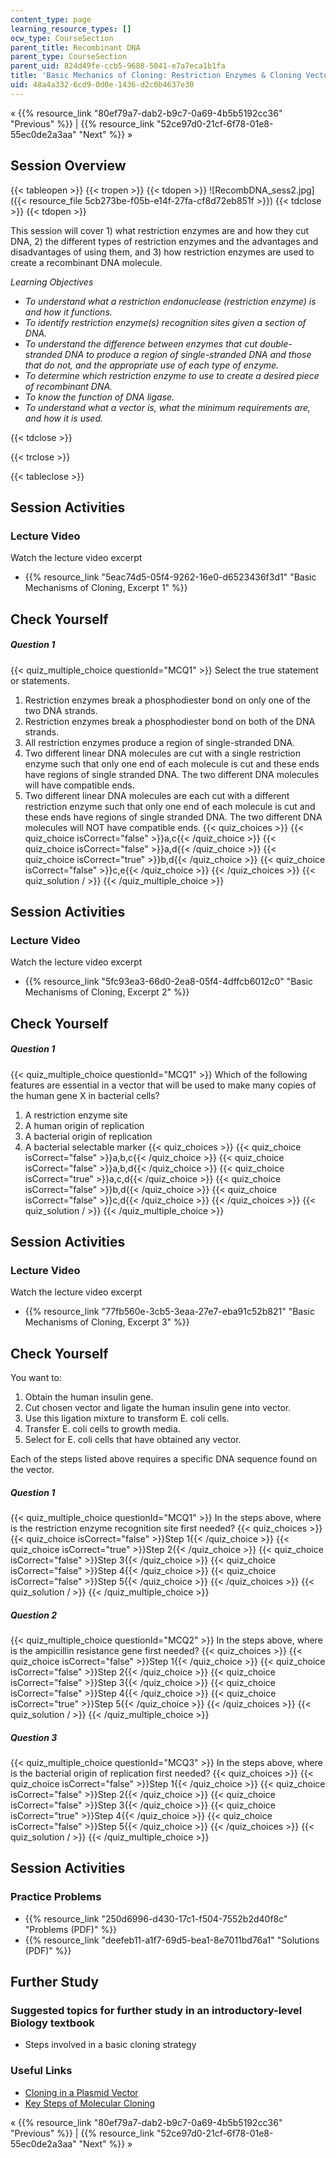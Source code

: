 ```yaml
---
content_type: page
learning_resource_types: []
ocw_type: CourseSection
parent_title: Recombinant DNA
parent_type: CourseSection
parent_uid: 824d49fe-ccb5-9688-5041-e7a7eca1b1fa
title: 'Basic Mechanics of Cloning: Restriction Enzymes & Cloning Vectors'
uid: 48a4a332-6cd9-0d0e-1436-d2c0b4637e30
---
```


« {{% resource_link "80ef79a7-dab2-b9c7-0a69-4b5b5192cc36" "Previous" %}} | {{% resource_link "52ce97d0-21cf-6f78-01e8-55ec0de2a3aa" "Next" %}} »

Session Overview
----------------

{{< tableopen >}}
{{< tropen >}}
{{< tdopen >}}
![RecombDNA_sess2.jpg]({{< resource_file 5cb273be-f05b-e14f-27fa-cf8d72eb851f >}})
{{< tdclose >}}
{{< tdopen >}}


This session will cover 1) what restriction enzymes are and how they cut DNA, 2) the different types of restriction enzymes and the advantages and disadvantages of using them, and 3) how restriction enzymes are used to create a recombinant DNA molecule.

_Learning Objectives_

*   _To understand what a restriction endonuclease (restriction enzyme) is and how it functions._
*   _To identify restriction enzyme(s) recognition sites given a section of DNA._
*   _To understand the difference between enzymes that cut double-stranded DNA to produce a region of single-stranded DNA and those that do not, and the appropriate use of each type of enzyme._
*   _To determine which restriction enzyme to use to create a desired piece of recombinant DNA._
*   _To know the function of DNA ligase._
*   _To understand what a vector is, what the minimum requirements are, and how it is used._


{{< tdclose >}}

{{< trclose >}}

{{< tableclose >}}

Session Activities
------------------

### Lecture Video

Watch the lecture video excerpt

*   {{% resource_link "5eac74d5-05f4-9262-16e0-d6523436f3d1" "Basic Mechanisms of Cloning, Excerpt 1" %}}

Check Yourself
--------------

##### Question 1
 {{< quiz_multiple_choice questionId="MCQ1" >}} Select the true statement or statements.

1.  Restriction enzymes break a phosphodiester bond on only one of the two DNA strands.
2.  Restriction enzymes break a phosphodiester bond on both of the DNA strands.
3.  All restriction enzymes produce a region of single-stranded DNA.
4.  Two different linear DNA molecules are cut with a single restriction enzyme such that only one end of each molecule is cut and these ends have regions of single stranded DNA. The two different DNA molecules will have compatible ends.
5.  Two different linear DNA molecules are each cut with a different restriction enzyme such that only one end of each molecule is cut and these ends have regions of single stranded DNA. The two different DNA molecules will NOT have compatible ends. {{< quiz_choices >}} {{< quiz_choice isCorrect="false" >}}a,c{{< /quiz_choice >}} {{< quiz_choice isCorrect="false" >}}a,d{{< /quiz_choice >}} {{< quiz_choice isCorrect="true" >}}b,d{{< /quiz_choice >}} {{< quiz_choice isCorrect="false" >}}c,e{{< /quiz_choice >}} {{< /quiz_choices >}} {{< quiz_solution / >}} {{< /quiz_multiple_choice >}}

Session Activities
------------------

### Lecture Video

Watch the lecture video excerpt

*   {{% resource_link "5fc93ea3-66d0-2ea8-05f4-4dffcb6012c0" "Basic Mechanisms of Cloning, Excerpt 2" %}}

Check Yourself
--------------

##### Question 1
 {{< quiz_multiple_choice questionId="MCQ1" >}} Which of the following features are essential in a vector that will be used to make many copies of the human gene X in bacterial cells?

1.  A restriction enzyme site
2.  A human origin of replication
3.  A bacterial origin of replication
4.  A bacterial selectable marker {{< quiz_choices >}} {{< quiz_choice isCorrect="false" >}}a,b,c{{< /quiz_choice >}} {{< quiz_choice isCorrect="false" >}}a,b,d{{< /quiz_choice >}} {{< quiz_choice isCorrect="true" >}}a,c,d{{< /quiz_choice >}} {{< quiz_choice isCorrect="false" >}}b,d{{< /quiz_choice >}} {{< quiz_choice isCorrect="false" >}}c,d{{< /quiz_choice >}} {{< /quiz_choices >}} {{< quiz_solution / >}} {{< /quiz_multiple_choice >}}

Session Activities
------------------

### Lecture Video

Watch the lecture video excerpt

*   {{% resource_link "77fb560e-3cb5-3eaa-27e7-eba91c52b821" "Basic Mechanisms of Cloning, Excerpt 3" %}}

Check Yourself
--------------

You want to:

1.  Obtain the human insulin gene.
2.  Cut chosen vector and ligate the human insulin gene into vector.
3.  Use this ligation mixture to transform E. coli cells.
4.  Transfer E. coli cells to growth media.
5.  Select for E. coli cells that have obtained any vector.

Each of the steps listed above requires a specific DNA sequence found on the vector.

##### Question 1
 {{< quiz_multiple_choice questionId="MCQ1" >}} In the steps above, where is the restriction enzyme recognition site first needed? {{< quiz_choices >}} {{< quiz_choice isCorrect="false" >}}Step 1{{< /quiz_choice >}} {{< quiz_choice isCorrect="true" >}}Step 2{{< /quiz_choice >}} {{< quiz_choice isCorrect="false" >}}Step 3{{< /quiz_choice >}} {{< quiz_choice isCorrect="false" >}}Step 4{{< /quiz_choice >}} {{< quiz_choice isCorrect="false" >}}Step 5{{< /quiz_choice >}} {{< /quiz_choices >}} {{< quiz_solution / >}} {{< /quiz_multiple_choice >}}
##### Question 2
 {{< quiz_multiple_choice questionId="MCQ2" >}} In the steps above, where is the ampicillin resistance gene first needed? {{< quiz_choices >}} {{< quiz_choice isCorrect="false" >}}Step 1{{< /quiz_choice >}} {{< quiz_choice isCorrect="false" >}}Step 2{{< /quiz_choice >}} {{< quiz_choice isCorrect="false" >}}Step 3{{< /quiz_choice >}} {{< quiz_choice isCorrect="false" >}}Step 4{{< /quiz_choice >}} {{< quiz_choice isCorrect="true" >}}Step 5{{< /quiz_choice >}} {{< /quiz_choices >}} {{< quiz_solution / >}} {{< /quiz_multiple_choice >}}
##### Question 3
 {{< quiz_multiple_choice questionId="MCQ3" >}} In the steps above, where is the bacterial origin of replication first needed? {{< quiz_choices >}} {{< quiz_choice isCorrect="false" >}}Step 1{{< /quiz_choice >}} {{< quiz_choice isCorrect="false" >}}Step 2{{< /quiz_choice >}} {{< quiz_choice isCorrect="false" >}}Step 3{{< /quiz_choice >}} {{< quiz_choice isCorrect="true" >}}Step 4{{< /quiz_choice >}} {{< quiz_choice isCorrect="false" >}}Step 5{{< /quiz_choice >}} {{< /quiz_choices >}} {{< quiz_solution / >}} {{< /quiz_multiple_choice >}}

Session Activities
------------------

### Practice Problems

*   {{% resource_link "250d6996-d430-17c1-f504-7552b2d40f8c" "Problems (PDF)" %}}
*   {{% resource_link "deefeb11-a1f7-69d5-bea1-8e7011bd76a1" "Solutions (PDF)" %}}

Further Study
-------------

### Suggested topics for further study in an introductory-level Biology textbook

*   Steps involved in a basic cloning strategy

### Useful Links

*   [Cloning in a Plasmid Vector](http://www.youtube.com/watch?v=acKWdNj936o)
*   [Key Steps of Molecular Cloning](http://www.youtube.com/watch?v=sjwNtQYLKeU&feature=related)

« {{% resource_link "80ef79a7-dab2-b9c7-0a69-4b5b5192cc36" "Previous" %}} | {{% resource_link "52ce97d0-21cf-6f78-01e8-55ec0de2a3aa" "Next" %}} »